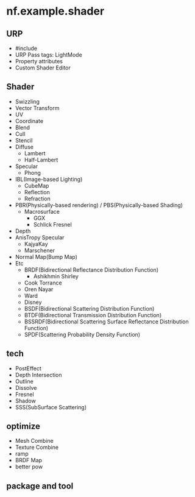 # nf.example.shader

## URP

- #include
- URP Pass tags: LightMode
- Property attributes
- Custom Shader Editor

## Shader

- Swizzling
- Vector Transform
- UV
- Coordinate
- Blend
- Cull
- Stencil
- Diffuse
  - Lambert
  - Half-Lambert
- Specular
  - Phong
- IBL(Image-based Lighting)
  - CubeMap
  - Reflection
  - Refraction
- PBR(Physically-based rendering) / PBS(Physically-based Shading)
  - Macrosurface
    - GGX
    - Schlick Fresnel
- Depth
- AnisTropy Specular
  - KajyaKay
  - Marschener
- Normal Map(Bump Map)
- Etc
  - BRDF(Bidirectional Reflectance Distribution Function)
    - Ashikhmin Shirley
  - Cook Torrance
  - Oren Nayar
  - Ward
  - Disney
  - BSDF(Bidirectional Scattering Distribution Function)
  - BTDF(Bidirectional Transmission Distribution Function)
  - BSSRDF(Bidirectional Scattering Surface Reflectance Distribution Function)
  - SPDF(Scattering Probability Density Function)

## tech

- PostEffect
- Depth Intersection
- Outline
- Dissolve
- Fresnel
- Shadow
- SSS(SubSurface Scattering)

## optimize

- Mesh Combine
- Texture Combine
- ramp
- BRDF Map
- better pow

## package and tool